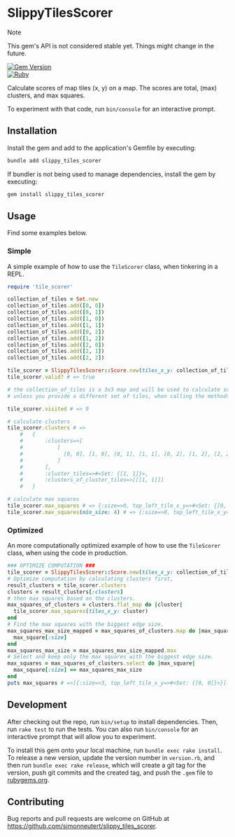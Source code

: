 # SlippyTilesScorer

> [!NOTE]  
> This gem's API is not considered stable yet.
> Things might change in the future.

[![Gem Version](https://badge.fury.io/rb/slippy_tiles_scorer.svg)](https://badge.fury.io/rb/slippy_tiles_scorer) \
[![Ruby](https://github.com/simonneutert/slippy_tiles_scorer/actions/workflows/main.yml/badge.svg)](https://github.com/simonneutert/slippy_tiles_scorer/actions/workflows/main.yml)

Calculate scores of map tiles (x, y) on a map. The scores are total, (max)
clusters, and max squares.

To experiment with that code, run `bin/console` for an interactive prompt.

## Installation

Install the gem and add to the application's Gemfile by executing:

```bash
bundle add slippy_tiles_scorer
```

If bundler is not being used to manage dependencies, install the gem by executing:

```bash
gem install slippy_tiles_scorer
```

## Usage

Find some examples below.

### Simple

A simple example of how to use the `TileScorer` class, when tinkering in a REPL.

```ruby
require 'tile_scorer'

collection_of_tiles = Set.new
collection_of_tiles.add([0, 0])
collection_of_tiles.add([0, 1])
collection_of_tiles.add([1, 0])
collection_of_tiles.add([1, 1])
collection_of_tiles.add([0, 2])
collection_of_tiles.add([1, 2])
collection_of_tiles.add([2, 0])
collection_of_tiles.add([2, 1])
collection_of_tiles.add([2, 2])

tile_scorer = SlippyTilesScorer::Score.new(tiles_x_y: collection_of_tiles)
tile_scorer.valid? # => true

# the collection_of_tiles is a 3x3 map and will be used to calculate scores,
# unless you provide a different set of tiles, when calling the methods.

tile_scorer.visited # => 9

# calculate clusters
tile_scorer.clusters # => 
    #   {
    #       :clusters=>[
    #           [
    #             [0, 0], [1, 0], [0, 1], [1, 1], [0, 2], [1, 2], [2, 2], [2, 1], [2, 0]
    #           ]
    #       ],
    #       :cluster_tiles=>#<Set: {[1, 1]}>,
    #       :clusters_of_cluster_tiles=>[[[1, 1]]]
    #   }

# calculate max squares
tile_scorer.max_squares # => {:size=>0, top_left_tile_x_y=>#<Set: {[0, 0]}>}
tile_scorer.max_squares(min_size: 4) # => {:size=>0, top_left_tile_x_y=>#<Set: {}>}
```

### Optimized

An more computationally optimized example of how to use the `TileScorer` class, when using the code in production.

```ruby
### OPTIMIZE COMPUTATION ###
tile_scorer = SlippyTilesScorer::Score.new(tiles_x_y: collection_of_tiles)
# Optimize computation by calculating clusters first,
result_clusters = tile_scorer.clusters
clusters = result_clusters[:clusters]
# then max squares based on the clusters.
max_squares_of_clusters = clusters.flat_map do |cluster|
  tile_scorer.max_squares(tiles_x_y: cluster)
end
# Find the max squares with the biggest edge size.
max_squares_max_size_mapped = max_squares_of_clusters.map do |max_square| 
  max_square[:size]
end
max_squares_max_size = max_squares_max_size_mapped.max
# Select and keep only the max squares with the biggest edge size.
max_squares = max_squares_of_clusters.select do |max_square|
  max_square[:size] == max_squares_max_size
end
puts max_squares # =>[{:size=>3, top_left_tile_x_y=>#<Set: {[0, 0]}>}]
```

## Development

After checking out the repo, run `bin/setup` to install dependencies. Then, run `rake test` to run the tests. You can also run `bin/console` for an interactive prompt that will allow you to experiment.

To install this gem onto your local machine, run `bundle exec rake install`. To release a new version, update the version number in `version.rb`, and then run `bundle exec rake release`, which will create a git tag for the version, push git commits and the created tag, and push the `.gem` file to [rubygems.org](https://rubygems.org).

## Contributing

Bug reports and pull requests are welcome on GitHub at https://github.com/simonneutert/slippy_tiles_scorer.

